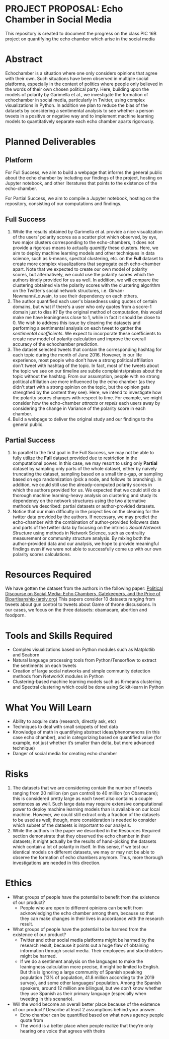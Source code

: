 # PROJECT PROPOSAL: Echo Chamber in Social Media
This repository is created to document the progress on the class PIC 16B project on quantifying the echo chamber which arise in the social media

# Abstract
Echochamber is a situation where one only considers opinions that agree with their own. Such situations have been observed in multiple social platforms, especially in the context of politics where people only believed in the words of their own chosen political party. Here, building upon the models of polarity by Garimella et al., we investigate the formation of echochamber in social media, particularly in Twitter, using complex visualizations in Python. In addition we plan to reduce the bias of the datasets by considering a sentimental analysis to see whether a person tweets in a positive or negative way and to implement machine learning models to quantitatively separate each echo chamber aparts rigorously.

# Planned Deliverables
## Platform
For Full Success, we aim to build a webpage that informs the general public about the echo chamber by including our findings of the project, hosting on Jupyter notebook, and other literatures that points to the existence of the echo-chamber.

For Partial Success, we aim to compile a Jupyter notebook, hosting on the repository, consisting of our computations and findings.
## Full Success
1. While the results obtained by Garimella et al. provide a nice visualization of the users' polarity scores as a scatter plot which observed, by eye, two major clusters corresponding to the echo-chambers, it does not provide a rigorous means to actually *quantify* these clusters. Here, we aim to deploy machine learning models and other techniques in data science, such as k-means, spectral clustering, etc. on the **Full** dataset to create more complex visualizations that segregate each echo-chamber apart. Note that we expected to create our own model of polarity scores, but alternatively, we could use the polarity scores which the authors kindly provided for us as well. In addition, we will compare the clustering obtained via the polarity scores with the clustering algorithm on the Twitter's social network structures, i.e. Girvan-Newmann/Louvain, to see their dependency on each others.    
2. The author quantified each user's biasedness using quotes of certain domains, but what if there's a user who only quotes from a score-1 domain just to diss it? By the original method of computation, this would make me have leaningness close to 1, while in fact it should be close to 0. We wish to address this issue by cleaning the datasets and performing a sentimental analysis on each tweet to gather the *sentimental coefficients*. We expect to incorporate these coefficients to create new model of polarity calculation and improve the overall accuracy of the echochamber prediction. 
3. The dataset selected tweets that contain the corresponding hashtag for each topic during the month of June 2016. However, in our life experience, most people who don't have a strong political affiliation don't tweet with hashtag of the topic. In fact, most of the tweets about the topic we see on our timeline are subtle complaints/praises about the topic without the hashtag. From our assumption, people with no strong political affiliation are more influenced by the echo chamber (as they didn't start with a strong opinion on the topic, but the opinion gets strengthed by the content they see). Here, we intend to investigate how the polarity scores changes with respect to time. For example, we might consider how the echo-chamber *attracts* or *repels* each users away by considering the change in Variance of the polarity score in each chamber. 
4. Build a webpage to deliver the original study and our findings to the general public. 

## Partial Success
1. In parallel to the first goal in the Full Success, we may not be able to fully utilize the **Full** dataset provided due to restriction in the computational power. In this case, we may resort to using only **Partial** dataset by sampling only parts of the whole dataset, either by naively truncating the dataset, sampling based on a small time-gap, or sampling based on ego randomization (pick a node, and follows its branching). In addition, we could still use the already-computed polarity scores in which the authors provided for us. We expected that we could still do a thorough machine learning-heavy analysis on clustering and study its dependency on the network structures using the two alternative methods we described: partial datasets or author-provided datasets.   
2. Notice that our main difficulty in the project lies on the cleaning for the twitter data provided by the authors. If necessary, we may predict the echo-chamber with the combination of author-provided followers data and parts of the twitter data by focusing on the intrinsic *Social Network Structure* using methods in Network Science, such as centrality measurement or community structure analysis. By mixing both the author-provided data and our analysis, we hope to provide meaningful findings even if we were not able to successfully come up with our own polarity scores calculations. 


# Resources Required
We have gotten the dataset from the authors in the following paper: [Political Discourse on Social Media: Echo Chambers, Gatekeepers, and the Price of Bipartisanship (arxiv.org)](https://arxiv.org/pdf/1801.01665.pdf) This papers consider 10 datasets ranging from tweets about gun control to tweets about Game of throne discussions. In our cases, we focus on the three datasets: obamacare, abortion and foodporn.

# Tools and Skills Required
- Complex visualizations based on Python modules such as Matplotlib and Seaborn
- Natural language processing tools from Python/Tensorflow to extract the sentiments on each tweets
- Creation of large social networks and simple community detection methods from NetworkX modules in Python
- Clustering-based machine learning models such as K-means clustering and Spectral clustering which could be done using Scikit-learn in Python 

# What You Will Learn
- Ability to acquire data (research, directly ask, etc)
- Techniques to deal with small snippets of text data
- Knowledge of math in quantifying abstract ideas/phenomenons (in this case echo chamber), and in categorizing based on quantified value (for example, not just whether it’s smaller than delta, but more advanced technique)
- Danger of social media for creating echo chamber

# Risks
1. The datasets that we are considering contain the number of tweets ranging from 20 million (on gun control) to 40 million (on Obamacare); this is considered pretty large as each tweet also contains a couple sentences as well. Such large data may require extensive computational power to deploy machine learning models than is available on our local machine. However, we could still extract only a fraction of the datasets to be used as well; though, more consideration is needed to consider which subset of the datasets is important to our analysis.
2. While the authors in the paper we described in the Resources Required section demonstrate that they observed the echo chamber in their datasets; it might actually be the results of hand-picking the datasets which contain a lot of polarity in itself. In this sense, if we test our identical models on different datasets, we may or may not be able to observe the formation of echo chambers anymore. Thus, more thorough investigations are needed in this direction.

# Ethics

- What groups of people have the potential to benefit from the existence of our product?
	- People who are open to different opinions can benefit from acknowledging the echo chamber among them, because so that they can make changes in their lives in accordance with the research result.
- What groups of people have the potential to be harmed from the existence of our product?
	- Twitter and other social media platforms might be harmed by the research result, because it points out a huge flaw of obtaining information through social media. Their employees and stockholders might be harmed.
	- If we do a sentiment analysis on the languages to make the leaningness calculation more precise, it might be limited to English. But this is ignoring a large community of Spanish speaking population (13% of population, 41.8 million according to the 2019 survey), and some other languages’ population. Among the Spanish speakers, around 12 million are bilingual, but we don’t know whether they use Spanish as their primary language (especially when tweeting in this scenario).
- Will the world become an overall better place because of the existence of our product? Describe at least 2 assumptions behind your answer.
	- Echo chamber can be quantified based on what news agency people quote from
	- The world is a better place when people realize that they’re only hearing one voice that agrees with theirs


